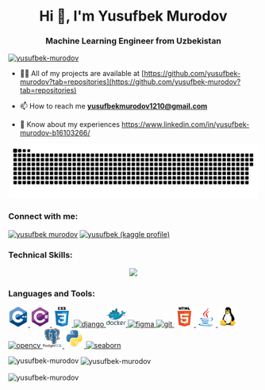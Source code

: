 <h1 align="center">Hi 👋, I'm Yusufbek Murodov</h1>
<h3 align="center">Machine Learning Engineer from Uzbekistan</h3>


<p align="left"> <a href="https://github.com/ryo-ma/github-profile-trophy"><img src="https://github-profile-trophy.vercel.app/?username=yusufbek-murodov" alt="yusufbek-murodov" /></a> </p>

<p align="left">  </p>

- 👨‍💻 All of my projects are available at [https://github.com/yusufbek-murodov?tab=repositories](https://github.com/yusufbek-murodov?tab=repositories)

- 📫 How to reach me **yusufbekmurodov1210@gmail.com**

- 📄 Know about my experiences https://www.linkedin.com/in/yusufbek-murodov-b16103266/

<p align="center">
 <img width="600" src="github-snake.svg" alt="snake"/>
</p>

<h3 align="left">Connect with me:</h3>
<p align="left">
<a href="https://www.linkedin.com/in/yusufbek-murodov-b16103266/" target="blank"><img align="center" src="https://raw.githubusercontent.com/rahuldkjain/github-profile-readme-generator/master/src/images/icons/Social/linked-in-alt.svg" alt="yusufbek murodov" height="30" width="40" /></a>
<a href="https://www.kaggle.com/murodovyusufbek" target="blank"><img align="center" src="https://raw.githubusercontent.com/rahuldkjain/github-profile-readme-generator/master/src/images/icons/Social/kaggle.svg" alt="yusufbek (kaggle profile)" height="30" width="40" /></a>
</p>

<h3 align="left">Technical Skills:</h3>
<p align="center">
  <img src="https://skillicons.dev/icons?i=python,tensorflow,pytorch,postgresql,docker,linux,git,github,selenium" />
</p>

<h3 align="left">Languages and Tools:</h3>
<p align="left"> <a href="https://www.w3schools.com/cpp/" target="_blank" rel="noreferrer"> <img src="https://raw.githubusercontent.com/devicons/devicon/master/icons/cplusplus/cplusplus-original.svg" alt="cplusplus" width="40" height="40"/> </a> <a href="https://www.w3schools.com/cs/" target="_blank" rel="noreferrer"> <img src="https://raw.githubusercontent.com/devicons/devicon/master/icons/csharp/csharp-original.svg" alt="csharp" width="40" height="40"/> </a> <a href="https://www.w3schools.com/css/" target="_blank" rel="noreferrer"> <img src="https://raw.githubusercontent.com/devicons/devicon/master/icons/css3/css3-original-wordmark.svg" alt="css3" width="40" height="40"/> </a> <a href="https://www.djangoproject.com/" target="_blank" rel="noreferrer"> <img src="https://cdn.worldvectorlogo.com/logos/django.svg" alt="django" width="40" height="40"/> </a> <a href="https://www.docker.com/" target="_blank" rel="noreferrer"> <img src="https://raw.githubusercontent.com/devicons/devicon/master/icons/docker/docker-original-wordmark.svg" alt="docker" width="40" height="40"/> </a> <a href="https://www.figma.com/" target="_blank" rel="noreferrer"> <img src="https://www.vectorlogo.zone/logos/figma/figma-icon.svg" alt="figma" width="40" height="40"/> </a> <a href="https://git-scm.com/" target="_blank" rel="noreferrer"> <img src="https://www.vectorlogo.zone/logos/git-scm/git-scm-icon.svg" alt="git" width="40" height="40"/> </a> <a href="https://www.w3.org/html/" target="_blank" rel="noreferrer"> <img src="https://raw.githubusercontent.com/devicons/devicon/master/icons/html5/html5-original-wordmark.svg" alt="html5" width="40" height="40"/> </a> <a href="https://www.java.com" target="_blank" rel="noreferrer"> <img src="https://raw.githubusercontent.com/devicons/devicon/master/icons/java/java-original.svg" alt="java" width="40" height="40"/> </a> <a href="https://www.linux.org/" target="_blank" rel="noreferrer"> <img src="https://raw.githubusercontent.com/devicons/devicon/master/icons/linux/linux-original.svg" alt="linux" width="40" height="40"/> </a> <a href="https://opencv.org/" target="_blank" rel="noreferrer"> <img src="https://www.vectorlogo.zone/logos/opencv/opencv-icon.svg" alt="opencv" width="40" height="40"/> </a> </a> <a href="https://www.postgresql.org" target="_blank" rel="noreferrer"> <img src="https://raw.githubusercontent.com/devicons/devicon/master/icons/postgresql/postgresql-original-wordmark.svg" alt="postgresql" width="40" height="40"/> </a> <a href="https://www.python.org" target="_blank" rel="noreferrer"> <img src="https://raw.githubusercontent.com/devicons/devicon/master/icons/python/python-original.svg" alt="python" width="40" height="40"/> </a> <a href="https://seaborn.pydata.org/" target="_blank" rel="noreferrer"> <img src="https://seaborn.pydata.org/_images/logo-mark-lightbg.svg" alt="seaborn" width="40" height="40"/> </a> </p>

<p><img align="left" src="https://github-readme-stats.vercel.app/api/top-langs?username=yusufbek-murodov&show_icons=true&locale=en&layout=compact" alt="yusufbek-murodov" /></p>

<p> <img align="center" src="https://github-readme-stats.vercel.app/api?username=yusufbek-murodov&show_icons=true&locale=en" alt="yusufbek-murodov" /></p>

<p><img align="center" src="https://github-readme-streak-stats.herokuapp.com/?user=yusufbek-murodov&" alt="yusufbek-murodov" /></p>
